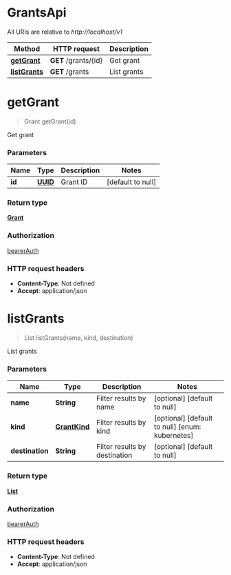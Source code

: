 # GrantsApi

All URIs are relative to *http://localhost/v1*

Method | HTTP request | Description
------------- | ------------- | -------------
[**getGrant**](GrantsApi.md#getGrant) | **GET** /grants/{id} | Get grant
[**listGrants**](GrantsApi.md#listGrants) | **GET** /grants | List grants


<a name="getGrant"></a>
# **getGrant**
> Grant getGrant(id)

Get grant

### Parameters

Name | Type | Description  | Notes
------------- | ------------- | ------------- | -------------
 **id** | [**UUID**](../Models/.md)| Grant ID | [default to null]

### Return type

[**Grant**](../Models/Grant.md)

### Authorization

[bearerAuth](../README.md#bearerAuth)

### HTTP request headers

- **Content-Type**: Not defined
- **Accept**: application/json

<a name="listGrants"></a>
# **listGrants**
> List listGrants(name, kind, destination)

List grants

### Parameters

Name | Type | Description  | Notes
------------- | ------------- | ------------- | -------------
 **name** | **String**| Filter results by name | [optional] [default to null]
 **kind** | [**GrantKind**](../Models/.md)| Filter results by kind | [optional] [default to null] [enum: kubernetes]
 **destination** | **String**| Filter results by destination | [optional] [default to null]

### Return type

[**List**](../Models/Grant.md)

### Authorization

[bearerAuth](../README.md#bearerAuth)

### HTTP request headers

- **Content-Type**: Not defined
- **Accept**: application/json

